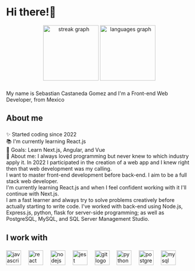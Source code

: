 <h1 align="left">Hi there!👋</h1>

<div align="center">
  <img src="https://streak-stats.demolab.com?user=TheVisualRecklessness&locale=en&mode=weekly&theme=react&hide_border=false&border_radius=5" height="150" alt="streak graph"  />
  <img src="https://github-readme-stats.vercel.app/api/top-langs?username=TheVisualRecklessness&locale=en&hide_title=false&layout=compact&card_width=320&langs_count=5&theme=dracula&hide_border=false" height="150" alt="languages graph"  />
</div>

###

<p align="left">My name is Sebastian Castaneda Gomez and I'm a Front-end Web Developer, from Mexico</p>

###

<h2 align="left">About me</h2>

###

<p align="left">✨ Started coding since  2022<br>📚 I'm currently learning React.js<br>🎯 Goals: Learn Next.js, Angular, and Vue<br>💬 About me: I always loved programming but never knew to which industry apply it. In 2022 I participated in the creation of a web app and I knew right then that web development was my calling.<br>I want to master front-end development before back-end. I aim to be a full stack web developer.<br>I'm currently learning React.js and when I feel confident working with it I'll continue with Next.js.<br>I am a fast learner and always try to solve problems creatively before actually starting to write code. I've worked with back-end using Node.js, Express.js, python, flask for server-side programming; as well as PostgreSQL, MySQL, and SQL Server Management Studio.</p>

###

<h2 align="left">I work with</h2>

###

<div align="left">
  <img src="https://cdn.jsdelivr.net/gh/devicons/devicon/icons/javascript/javascript-original.svg" height="40" alt="javascript logo"  />
  <img width="12" />
  <img src="https://cdn.jsdelivr.net/gh/devicons/devicon/icons/react/react-original.svg" height="40" alt="react logo"  />
  <img width="12" />
  <img src="https://cdn.jsdelivr.net/gh/devicons/devicon/icons/nodejs/nodejs-original.svg" height="40" alt="nodejs logo"  />
  <img width="12" />
  <img src="https://cdn.jsdelivr.net/gh/devicons/devicon/icons/jest/jest-plain.svg" height="40" alt="jest logo"  />
  <img width="12" />
  <img src="https://cdn.jsdelivr.net/gh/devicons/devicon/icons/git/git-original.svg" height="40" alt="git logo"  />
  <img width="12" />
  <img src="https://cdn.jsdelivr.net/gh/devicons/devicon/icons/python/python-original.svg" height="40" alt="python logo"  />
  <img width="12" />
  <img src="https://cdn.jsdelivr.net/gh/devicons/devicon/icons/postgresql/postgresql-original.svg" height="40" alt="postgresql logo"  />
  <img width="12" />
  <img src="https://cdn.jsdelivr.net/gh/devicons/devicon/icons/mysql/mysql-original.svg" height="40" alt="mysql logo"  />
</div>

###

<!--
**TheVisualRecklessness/TheVisualRecklessness** is a ✨ _special_ ✨ repository because its `README.md` (this file) appears on your GitHub profile.

Here are some ideas to get you started:

- 🔭 I’m currently working on ...
- 🌱 I’m currently learning ...
- 👯 I’m looking to collaborate on ...
- 🤔 I’m looking for help with ...
- 💬 Ask me about ...
- 📫 How to reach me: ...
- 😄 Pronouns: ...
- ⚡ Fun fact: ...


-->
